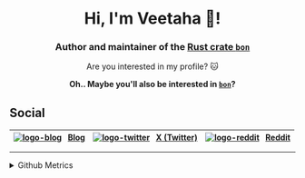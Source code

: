 <h1 align="center">Hi, I'm Veetaha 👋!</h1>
<h3 align="center">
  Author and maintainer of the <a href="https://github.com/elastio/bon">Rust crate <code>bon</code></a>
</h3>

<p align="center">
  Are you interested in my profile? 🐱
</p>

<p align="center">
  <b>Oh.. Maybe you'll also be interested in <a href="https://github.com/elastio/bon"><code>bon</code></a>?
  </b>
</p>

## Social


| [![logo-blog]][blog] &ensp;[**Blog**][blog] | [![logo-twitter]][twitter] &ensp;[**X (Twitter)**][twitter] | [![logo-reddit]][reddit] &ensp;[**Reddit**][reddit]
-- | -- | --

---

<details>
<summary>Github Metrics</summary>

![GitHub Metrics for Veetaha](./github-metrics.svg)

[![Vitalii Kryvenko profile views](https://u8views.com/api/v1/github/profiles/36276403/views/day-week-month-total-count.svg)](https://u8views.com/github/Veetaha)

</details>

[blog]: https://bon-rs.com/blog
[twitter]: https://x.com/veetaha
[reddit]: https://www.reddit.com/user/Veetaha/
[logo-blog]: https://github.com/user-attachments/assets/4e84125c-9fec-4c10-ad51-a77652d14087
[logo-twitter]: https://github.com/user-attachments/assets/87d2bd0e-9af7-4dea-8791-d54b0be2744b
[logo-reddit]: https://github.com/user-attachments/assets/3c03826b-a7af-440f-a7bd-8b8b69208231
